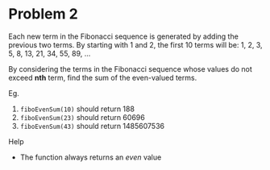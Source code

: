 # Problem 2

Each new term in the Fibonacci sequence is generated by adding the previous two terms.
By starting with 1 and 2, the first 10 terms will be:
1, 2, 3, 5, 8, 13, 21, 34, 55, 89, ...

By considering the terms in the Fibonacci sequence whose values do not exceed **nth** term, find the sum of the even-valued terms.

Eg.

1. ```fiboEvenSum(10)``` should return 188
2. ```fiboEvenSum(23)``` should return 60696
3. ```fiboEvenSum(43)``` should return 1485607536

Help
* The function always returns an *even* value
